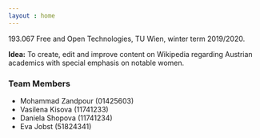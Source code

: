 ```yaml
---
layout : home
---
```


193.067 Free and Open Technologies, TU Wien, winter term 2019/2020.

**Idea:** To create, edit and improve content on Wikipedia regarding Austrian academics with special
emphasis on notable women.

### Team Members
- Mohammad Zandpour (01425603)
- Vasilena Kisova (11741233)
- Daniela Shopova (11741234)
- Eva Jobst (51824341)
